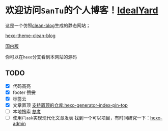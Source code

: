# 欢迎访问`SanTu`的个人博客！[IdealYard](https://masantu.github.io)
这是一个仿照[clean-blog](https://startbootstrap.com/themes/clean-blog/)生成的静态网站；

[hexo-theme-clean-blog](https://github.com/klugjo/hexo-theme-clean-blog)

[国内版](https://github.com/Huxpro/huxpro.github.io)

你可以在`hexo`分支看到本网站的源码
## TODO
- [x] 代码高亮
- [x] footer
~~赞赏~~
- [x] 标签云
- [x] 文章置顶
    [支持置顶的仓库:hexo-generator-index-pin-top](https://github.com/netcan/hexo-generator-index-pin-top)
- [ ] 本地搜索
    [参考](https://moxfive.xyz/2016/05/31/hexo-local-search/)
- [ ] 使用`Flask`实现现代化文章发表
    找到一个可以项目，有时间研究一下：[hexo-admin](https://github.com/jaredly/hexo-admin)
